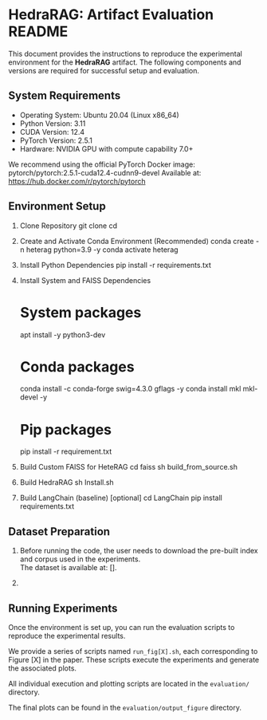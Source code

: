 # HedraRAG: Artifact Evaluation README

This document provides the instructions to reproduce the experimental environment for the **HedraRAG** artifact. The following components and versions are required for successful setup and evaluation.

## System Requirements

- Operating System: Ubuntu 20.04 (Linux x86_64)
- Python Version: 3.11
- CUDA Version: 12.4
- PyTorch Version: 2.5.1
- Hardware: NVIDIA GPU with compute capability 7.0+

We recommend using the official PyTorch Docker image: pytorch/pytorch:2.5.1-cuda12.4-cudnn9-devel
Available at: https://hub.docker.com/r/pytorch/pytorch

## Environment Setup

1. Clone Repository
   git clone <your-repo-url>
   cd <repo-root>

2. Create and Activate Conda Environment (Recommended)
   conda create -n heterag python=3.9 -y
   conda activate heterag

3. Install Python Dependencies
   pip install -r requirements.txt

4. Install System and FAISS Dependencies
   # System packages
   apt install -y python3-dev

   # Conda packages
   conda install -c conda-forge swig=4.3.0 gflags -y
   conda install mkl mkl-devel -y

   # Pip packages
   pip install -r requirement.txt

5. Build Custom FAISS for HeteRAG
   cd faiss
   sh build_from_source.sh

6. Build HedraRAG
   sh Install.sh

7. Build LangChain (baseline) [optional]
   cd LangChain
   pip install requirements.txt

## Dataset Preparation

1. Before running the code, the user needs to download the pre-built index and corpus used in the experiments.  
   The dataset is available at: [<your-download-link-here>].

2. 

## Running Experiments

Once the environment is set up, you can run the evaluation scripts to reproduce the experimental results.

We provide a series of scripts named `run_fig[X].sh`, each corresponding to Figure [X] in the paper. These scripts execute the experiments and generate the associated plots.

All individual execution and plotting scripts are located in the `evaluation/` directory.

The final plots can be found in the `evaluation/output_figure` directory.

